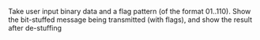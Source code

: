Take user input binary data and a flag pattern (of the format 01..110). Show the bit-stuffed message being transmitted (with flags), and show the result after de-stuffing